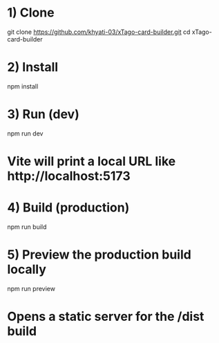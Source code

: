 # 1) Clone

git clone https://github.com/khyati-03/xTago-card-builder.git
cd xTago-card-builder

# 2) Install

npm install

# 3) Run (dev)

npm run dev

# Vite will print a local URL like http://localhost:5173

# 4) Build (production)

npm run build

# 5) Preview the production build locally

npm run preview

# Opens a static server for the /dist build
